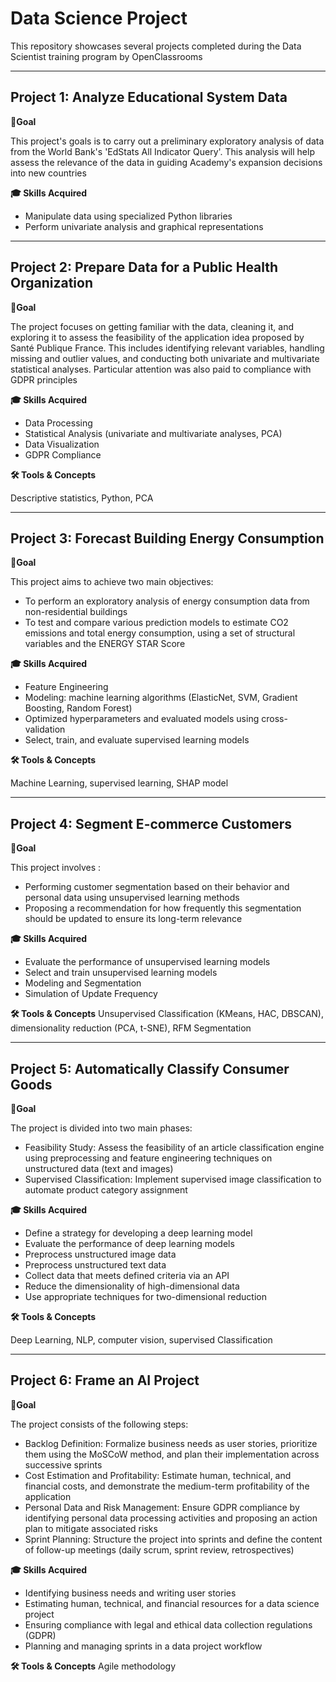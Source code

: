 # Data Science Project

This repository showcases several projects completed during the Data Scientist training program by OpenClassrooms

---
## Project 1: Analyze Educational System Data

**🎯Goal**

This project's goals is to carry out a preliminary exploratory analysis of data from the World Bank's 'EdStats All Indicator Query'. This analysis will help assess the relevance of the data in guiding Academy's expansion decisions into new countries

**🎓 Skills Acquired**

- Manipulate data using specialized Python libraries
- Perform univariate analysis and graphical representations

---
## Project 2: Prepare Data for a Public Health Organization

**🎯Goal**

The project focuses on getting familiar with the data, cleaning it, and exploring it to assess the feasibility of the application idea proposed by Santé Publique France. This includes identifying relevant variables, handling missing and outlier values, and conducting both univariate and multivariate statistical analyses. Particular attention was also paid to compliance with GDPR principles

**🎓 Skills Acquired**

- Data Processing
- Statistical Analysis (univariate and multivariate analyses, PCA)
- Data Visualization
- GDPR Compliance

**🛠️ Tools & Concepts**

Descriptive statistics, Python, PCA

---
## Project 3: Forecast Building Energy Consumption

**🎯Goal**

This project aims to achieve two main objectives:

- To perform an exploratory analysis of energy consumption data from non-residential buildings
- To test and compare various prediction models to estimate CO2 emissions and total energy consumption, using a set of structural variables and the ENERGY STAR Score

**🎓 Skills Acquired**

- Feature Engineering
- Modeling:  machine learning algorithms (ElasticNet, SVM, Gradient Boosting, Random Forest)
- Optimized hyperparameters and evaluated models using cross-validation
- Select, train, and evaluate supervised learning models

**🛠️ Tools & Concepts**

Machine Learning, supervised learning, SHAP model 

---
## Project 4: Segment E-commerce Customers

**🎯Goal**

This project involves : 

- Performing customer segmentation based on their behavior and personal data using unsupervised learning methods
- Proposing a recommendation for how frequently this segmentation should be updated to ensure its long-term relevance

**🎓 Skills Acquired**

- Evaluate the performance of unsupervised learning models
- Select and train unsupervised learning models
- Modeling and Segmentation
- Simulation of Update Frequency

**🛠️ Tools & Concepts**
Unsupervised Classification (KMeans, HAC, DBSCAN), dimensionality reduction (PCA, t-SNE), RFM Segmentation

---
## Project 5: Automatically Classify Consumer Goods

**🎯Goal**

The project is divided into two main phases:

- Feasibility Study: Assess the feasibility of an article classification engine using preprocessing and feature engineering techniques on unstructured data (text and images)
- Supervised Classification: Implement supervised image classification to automate product category assignment

**🎓 Skills Acquired**

- Define a strategy for developing a deep learning model
- Evaluate the performance of deep learning models
- Preprocess unstructured image data
- Preprocess unstructured text data
- Collect data that meets defined criteria via an API
- Reduce the dimensionality of high-dimensional data
- Use appropriate techniques for two-dimensional reduction

**🛠️ Tools & Concepts**

Deep Learning, NLP, computer vision, supervised Classification

---
## Project 6: Frame an AI Project

**🎯Goal**

The project consists of the following steps:

- Backlog Definition: Formalize business needs as user stories, prioritize them using the MoSCoW method, and plan their implementation across successive sprints
- Cost Estimation and Profitability: Estimate human, technical, and financial costs, and demonstrate the medium-term profitability of the application
- Personal Data and Risk Management: Ensure GDPR compliance by identifying personal data processing activities and proposing an action plan to mitigate associated risks
- Sprint Planning: Structure the project into sprints and define the content of follow-up meetings (daily scrum, sprint review, retrospectives)

**🎓 Skills Acquired**

- Identifying business needs and writing user stories
- Estimating human, technical, and financial resources for a data science project
- Ensuring compliance with legal and ethical data collection regulations (GDPR)
- Planning and managing sprints in a data project workflow

**🛠️ Tools & Concepts**
Agile methodology
  
